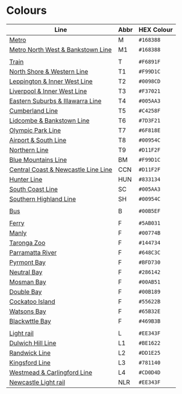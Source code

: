 # Colours

| Line | Abbr | HEX Colour |
| ------------------------- | ----- | ------- |
| [Metro](metro/metro.md) | M | `#168388` |
| [Metro North West & Bankstown Line](metro/m1.md) | M1 | `#168388` |
| | |
| [Train](train/train.md) | T | `#F6891F` |
| [North Shore & Western Line](train/t1.md) | T1 | `#F99D1C` |
| [Leppington & Inner West Line](train/t2.md) | T2 | `#0098CD` |
| [Liverpool & Inner West Line](train/t3.md) | T3 | `#F37021` |
| [Eastern Suburbs & Illawarra Line](train/t4.md) | T4 | `#005AA3` |
| [Cumberland Line](train/t5.md) | T5 | `#C4258F` |
| [Lidcombe & Bankstown Line](train/t6.md) | T6 | `#7D3F21` |
| [Olympic Park Line](train/t7.md) | T7 | `#6F818E` |
| [Airport & South Line](train/t8.md) | T8 | `#00954C` |
| [Northern Line](train/t9.md) | T9 | `#D11F2F` |
| [Blue Mountains Line](train/bm.md) | BM | `#F99D1C` |
| [Central Coast & Newcastle Line Line](train/ccn.md) | CCN | `#D11F2F` |
| [Hunter Line](train/hun.md) | HUN | `#833134` |
| [South Coast Line](train/sc.md) | SC | `#005AA3` |
| [Southern Highland Line](train/sh.md) | SH | `#00954C` |
| | |
| [Bus](bus/bus.md) | B | `#00B5EF` |
| | |
| [Ferry](ferry/ferry.md) | F | `#5AB031` |
| [Manly](ferry/ferry.md) | F | `#00774B` |
| [Taronga Zoo](ferry/ferry.md) | F | `#144734` |
| [Parramatta River](ferry/ferry.md) | F | `#648C3C` |
| [Pyrmont Bay](ferry/ferry.md) | F | `#BFD730` |
| [Neutral Bay](ferry/ferry.md) | F | `#286142` |
| [Mosman Bay](ferry/ferry.md) | F | `#00AB51` |
| [Double Bay](ferry/ferry.md) | F | `#00B189` |
| [Cockatoo Island](ferry/ferry.md) | F | `#55622B` |
| [Watsons Bay](ferry/ferry.md) | F | `#65B32E` |
| [Blackwttle Bay](ferry/ferry.md) | F | `#469B3B` |
| | |
| [Light rail](lightrail/lightrail.md) | L | `#EE343F` |
| [Dulwich Hill Line](lightrail/l1.md) | L1 | `#BE1622` |
| [Randwick Line](lightrail/l2.md) | L2 | `#DD1E25` |
| [Kingsford Line](lightrail/l3.md) | L3 | `#781140` |
| [Westmead & Carlingford Line](lightrail/l4.md) | L4 | `#CD0D4D` |
| [Newcastle Light rail](lightrail/nlr.md) | NLR | `#EE343F` |
